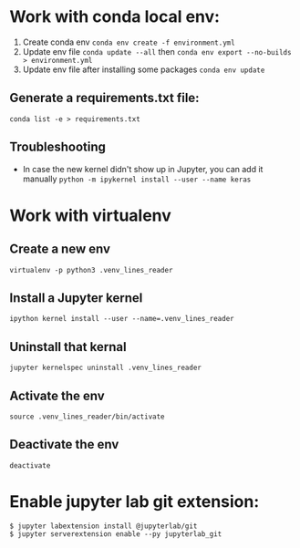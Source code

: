 # Work with conda local env:
1. Create conda env `conda env create -f environment.yml`
2. Update env file `conda update --all` then  `conda env export --no-builds > environment.yml`
3. Update env file after installing some packages `conda env update`

## Generate a requirements.txt file:
`conda list -e > requirements.txt`

## Troubleshooting
* In case the new kernel didn't show up in Jupyter, you can add it manually `python -m ipykernel install --user --name keras`

# Work with virtualenv

## Create a new env
`virtualenv -p python3 .venv_lines_reader`

## Install a Jupyter kernel
`ipython kernel install --user --name=.venv_lines_reader`

## Uninstall that kernal
`jupyter kernelspec uninstall .venv_lines_reader`

## Activate the env
`source .venv_lines_reader/bin/activate`

## Deactivate the env
`deactivate`

# Enable jupyter lab git extension:
```
$ jupyter labextension install @jupyterlab/git
$ jupyter serverextension enable --py jupyterlab_git
```

